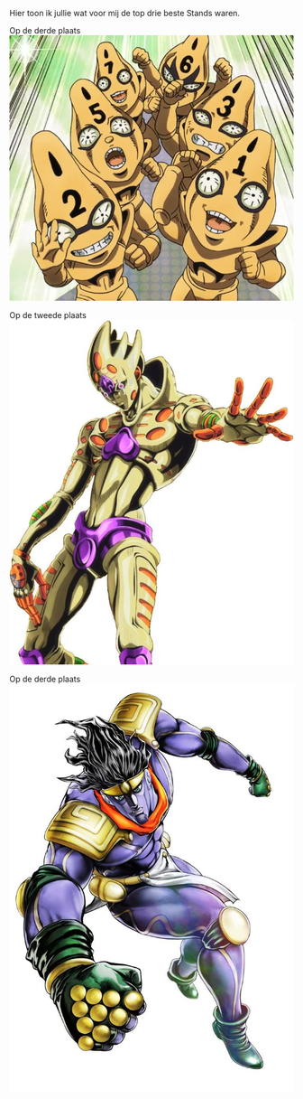 Hier toon ik jullie wat voor mij de top drie beste Stands waren.

Op de derde plaats
![DerdeStand](./img/YAYAYAY.jpg)

Op de tweede plaats
![TweedeStand](./img/GER.jpg)

Op de derde plaats
![EersteStand](./img/Unknown.jpg)

